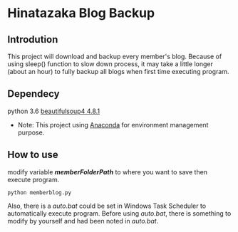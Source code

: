 Hinatazaka Blog Backup
===
## Introdution
This project will download and backup every member's blog. Because of using sleep() function to slow down process, it may take a little longer (about an hour) to fully backup all blogs when first time executing program. 


## Dependecy
python 3.6
[beautifulsoup4 4.8.1](https://pypi.org/project/beautifulsoup4/, "pypi beautifulsoup4")

- Note:
This project using [Anaconda](https://www.anaconda.com/download, "Anaconda officiall website") for environment management purpose.

## How to use
modify variable ***memberFolderPath*** to where you want to save then execute program.

`python memberblog.py`

Also, there is a *auto.bat* could be set in Windows Task Scheduler to automatically execute program. Before using *auto.bat*, there is something to modify by yourself and had been noted in *auto.bat*.